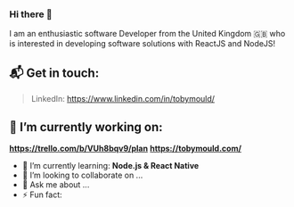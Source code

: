 ### Hi there 👋
I am an enthusiastic software Developer from the United Kingdom :uk: who is interested in developing software solutions with ReactJS and NodeJS!

## 📬 Get in touch: 
> LinkedIn: https://www.linkedin.com/in/tobymould/

## 🔭 I’m currently working on:
 __https://trello.com/b/VUh8bqv9/plan__
 __https://tobymould.com/__
- 🌱 I’m currently learning: __Node.js & React Native__
- 👯 I’m looking to collaborate on ...
- 💬 Ask me about ...
- ⚡ Fun fact: 

<!--
**tobymould/tobymould** is a ✨ _special_ ✨ repository because its `README.md` (this file) appears on your GitHub profile.

Here are some ideas to get you started:

- 🔭 I’m currently working on ...
- 🌱 I’m currently learning ...
- 👯 I’m looking to collaborate on ...
- 🤔 I’m looking for help with ...
- 💬 Ask me about ...
- 📫 How to reach me: ...
- 😄 Pronouns: ...
- ⚡ Fun fact: ...
-->
